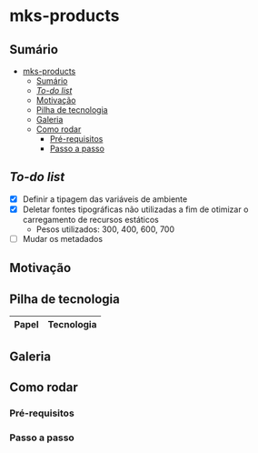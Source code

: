 # mks-products

## Sumário

- [mks-products](#mks-products)
  - [Sumário](#sumário)
  - [_To-do list_](#to-do-list)
  - [Motivação](#motivação)
  - [Pilha de tecnologia](#pilha-de-tecnologia)
  - [Galeria](#galeria)
  - [Como rodar](#como-rodar)
    - [Pré-requisitos](#pré-requisitos)
    - [Passo a passo](#passo-a-passo)

## _To-do list_

- [X] Definir a tipagem das variáveis de ambiente
- [X] Deletar fontes tipográficas não utilizadas a fim de otimizar o carregamento de recursos estáticos
  * Pesos utilizados: 300, 400, 600, 700
- [ ] Mudar os metadados

## Motivação



## Pilha de tecnologia

| Papel | Tecnologia |
|-|-|

## Galeria

## Como rodar

### Pré-requisitos

### Passo a passo